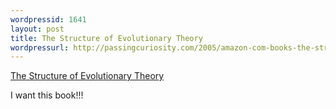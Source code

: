 ```yaml
--- 
wordpressid: 1641
layout: post
title: The Structure of Evolutionary Theory
wordpressurl: http://passingcuriosity.com/2005/amazon-com-books-the-structure-of-evolutionary-theory/
---
```

<a href="http://www.amazon.com/exec/obidos/tg/detail/-/0674006135/">The Structure of Evolutionary Theory</a>

I want this book!!!
